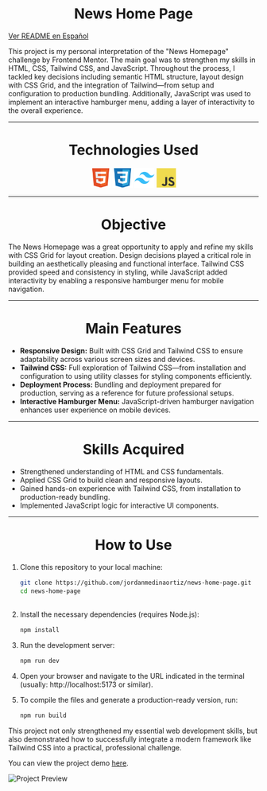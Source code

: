 <h1 align="center">News Home Page</h1>

<p align="left">
  <a href="README_ES.md" target="_blank">
    Ver README en Español
  </a>
</p>

<p>
  This project is my personal interpretation of the "News Homepage" challenge by Frontend Mentor. The main goal was to strengthen my skills in HTML, CSS, Tailwind CSS, and JavaScript. Throughout the process, I tackled key decisions including semantic HTML structure, layout design with CSS Grid, and the integration of Tailwind—from setup and configuration to production bundling. Additionally, JavaScript was used to implement an interactive hamburger menu, adding a layer of interactivity to the overall experience.
</p>

<hr>

<h1 align="center">Technologies Used</h1>

<div align="center">
  <img src="https://github.com/devicons/devicon/blob/master/icons/html5/html5-original.svg" alt="HTML5" title="HTML5" width="40px">
  <img src="https://github.com/devicons/devicon/blob/master/icons/css3/css3-original.svg" alt="CSS3" title="CSS3" width="40px">
  <img src="https://github.com/devicons/devicon/blob/master/icons/tailwindcss/tailwindcss-original.svg" alt="Tailwind CSS" title="Tailwind CSS" width="40px">
  <img src="https://github.com/devicons/devicon/blob/master/icons/javascript/javascript-original.svg" alt="JavaScript" title="JavaScript" width="40px">
</div>

<hr>

<h1 align="center">Objective</h1>

<p>
  The News Homepage was a great opportunity to apply and refine my skills with CSS Grid for layout creation. Design decisions played a critical role in building an aesthetically pleasing and functional interface. Tailwind CSS provided speed and consistency in styling, while JavaScript added interactivity by enabling a responsive hamburger menu for mobile navigation.
</p>

<hr>

<h1 align="center">Main Features</h1>

<ul>
  <li><b>Responsive Design:</b> Built with CSS Grid and Tailwind CSS to ensure adaptability across various screen sizes and devices.</li>
  <li><b>Tailwind CSS:</b> Full exploration of Tailwind CSS—from installation and configuration to using utility classes for styling components efficiently.</li>
  <li><b>Deployment Process:</b> Bundling and deployment prepared for production, serving as a reference for future professional setups.</li>
  <li><b>Interactive Hamburger Menu:</b> JavaScript-driven hamburger navigation enhances user experience on mobile devices.</li>
</ul>

<hr>

<h1 align="center">Skills Acquired</h1>

<ul>
  <li>Strengthened understanding of HTML and CSS fundamentals.</li>
  <li>Applied CSS Grid to build clean and responsive layouts.</li>
  <li>Gained hands-on experience with Tailwind CSS, from installation to production-ready bundling.</li>
  <li>Implemented JavaScript logic for interactive UI components.</li>
</ul>

<hr>

<h1 align="center">How to Use</h1>

1. Clone this repository to your local machine:

   ```sh
   git clone https://github.com/jordanmedinaortiz/news-home-page.git
   cd news-home-page
  
2. Install the necessary dependencies (requires Node.js):
   ```sh
   npm install

3. Run the development server:
   ```sh
   npm run dev

4. Open your browser and navigate to the URL indicated in the terminal (usually: http://localhost:5173 or similar).

5. To compile the files and generate a production-ready version, run:
    ```sh
   npm run build

<p>This project not only strengthened my essential web development skills, but also demonstrated how to successfully integrate a modern framework like Tailwind CSS into a practical, professional challenge. </p>
<p>You can view the project demo <a href="https://jordanmedinaortiz.github.io/news-home-page/" target="_blank">here</a>.
</p> <img src="news-home-page.png" alt="Project Preview" title="News Homepage Screenshot" />
